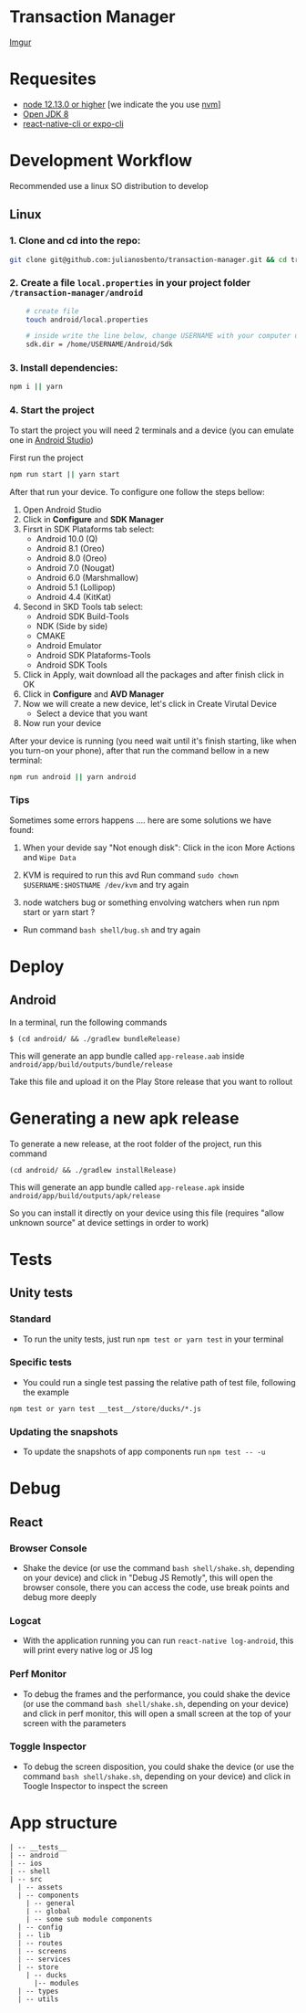 # Transaction Manager


[Imgur](https://i.imgur.com/GWUQWuz.gifv)
# Requesites

- [node 12.13.0 or higher](https://nodejs.org/dist/v10.15.3/) [we indicate the you use [nvm](https://github.com/nvm-sh/nvm)]
- [Open JDK 8](https://openjdk.java.net/install/)
- [react-native-cli or expo-cli](https://facebook.github.io/react-native/docs/getting-started)

# Development Workflow

Recommended use a linux SO distribution to develop

## Linux

### 1. Clone and cd into the repo:

```bash
git clone git@github.com:julianosbento/transaction-manager.git && cd transaction-manager
```

### 2. Create a file `local.properties` in your project folder `/transaction-manager/android`

```bash
    # create file
    touch android/local.properties

    # inside write the line below, change USERNAME with your computer username
    sdk.dir = /home/USERNAME/Android/Sdk
```

### 3. Install dependencies:

```bash
npm i || yarn
```

### 4. Start the project

To start the project you will need 2 terminals and a device (you can emulate one in [Android Studio](https://developer.android.com/studio/?gclid=EAIaIQobChMIrKivrfGl5QIVr4VaBR39FQbmEAAYASAAEgK8EPD_BwE))

First run the project

```bash
npm run start || yarn start
```

After that run your device. To configure one follow the steps bellow:

1. Open Android Studio
2. Click in **Configure** and **SDK Manager**
3. Firsrt in SDK Plataforms tab select:
   - Android 10.0 (Q)
   - Android 8.1 (Oreo)
   - Android 8.0 (Oreo)
   - Android 7.0 (Nougat)
   - Android 6.0 (Marshmallow)
   - Android 5.1 (Lollipop)
   - Android 4.4 (KitKat)
4. Second in SKD Tools tab select:
   - Android SDK Build-Tools
   - NDK (Side by side)
   - CMAKE
   - Android Emulator
   - Android SDK Plataforms-Tools
   - Android SDK Tools
5. Click in Apply, wait download all the packages and after finish click in OK
6. Click in **Configure** and **AVD Manager**
7. Now we will create a new device, let's click in Create Virutal Device
   - Select a device that you want
8. Now run your device

After your device is running (you need wait until it's finish starting, like when you turn-on your phone), after that run the command bellow in a new terminal:

```bash
npm run android || yarn android
```

### Tips

Sometimes some errors happens .... here are some solutions we have found:

1. When your devide say "Not enough disk":
   Click in the icon More Actions and `Wipe Data`

2. KVM is required to run this avd
   Run command `sudo chown $USERNAME:$HOSTNAME /dev/kvm` and try again

3. node watchers bug or something envolving watchers when run npm start or yarn start ?

- Run command `bash shell/bug.sh` and try again

# Deploy

## Android

In a terminal, run the following commands

```
$ (cd android/ && ./gradlew bundleRelease)
```

This will generate an app bundle called `app-release.aab` inside `android/app/build/outputs/bundle/release`

Take this file and upload it on the Play Store release that you want to rollout

# Generating a new apk release

To generate a new release, at the root folder of the project, run this command

```
(cd android/ && ./gradlew installRelease)
```

This will generate an app bundle called `app-release.apk` inside `android/app/build/outputs/apk/release`

So you can install it directly on your device using this file (requires "allow unknown source" at device settings in order to work)

# Tests

## Unity tests

### Standard

- To run the unity tests, just run `npm test or yarn test` in your terminal

### Specific tests

- You could run a single test passing the relative path of test file, following the example

```
npm test or yarn test __test__/store/ducks/*.js
```

### Updating the snapshots

- To update the snapshots of app components run `npm test -- -u`

# Debug

## React

### Browser Console

- Shake the device (or use the command `bash shell/shake.sh`, depending on your device) and click in "Debug JS Remotly", this will open the browser console, there you can access the code, use break points and debug more deeply

### Logcat

- With the application running you can run `react-native log-android`, this will print every native log or JS log

### Perf Monitor

- To debug the frames and the performance, you could shake the device (or use the command `bash shell/shake.sh`, depending on your device) and click in perf monitor, this will open a small screen at the top of your screen with the parameters

### Toggle Inspector

- To debug the screen disposition, you could shake the device (or use the command `bash shell/shake.sh`, depending on your device) and click in Toogle Inspector to inspect the screen

# App structure

```
| -- __tests__
| -- android
| -- ios
| -- shell
| -- src
  | -- assets
  | -- components
    | -- general
    | -- global
    | -- some sub module components
  | -- config
  | -- lib
  | -- routes
  | -- screens
  | -- services
  | -- store
    | -- ducks
      |-- modules
  | -- types
  | -- utils

```

